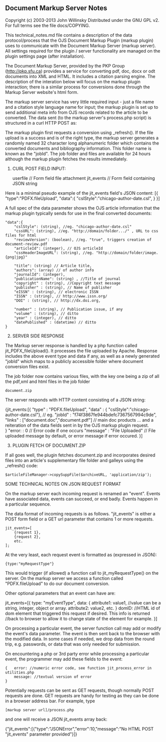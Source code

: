 Document Markup Server Notes
--------------------------------------
Copyright (c) 2003-2013 John Willinsky
Distributed under the GNU GPL v2. For full terms see the file docs/COPYING.

This technical_notes.md file contains a description of the data protocol/process that the OJS Document Markup Plugin (markup plugin) uses to communicate with the Document Markup Server (markup server).  All settings required for the plugin / server functionality are managed on the plugin settings page (after installation).

The Document Markup Server, provided by the PKP Group (http://pkp.sfu.ca) provides a service for converting pdf, doc, docx or odt documents into XML and HTML.  It includes a citation parsing engine.  The description of the interation below will focus on the markup plugin interaction; there is a similar process for conversions done through the Markup Server website's html form.

The markup server service has very little required input - just a file name and a citation style language name for input; the markup plugin is set up to send additional meta info from OJS records related to the article to be converted.  The data sent (to the markup server's process.php script) is structured in a curl HTTP POST as:

The markup plugin first requests a conversion using _refresh().  If the file upload is a success and is of the right type, the markup server generates a randomly named 32 character long alphanumeric folder which contains the converted documents and bibliography information.  This folder name is known as the "jobId".  The job folder and files are available for 24 hours although the markup plugin fetches the results immediately.

1) CURL POST FIELD INPUT:

	userfile	// Form field file attachment
	jit_events	// Form field containing JSON string
	
Here is a minimal pseudo example of the jit_events field's JSON content:
		[{
			"type":"PDFX.fileUpload",
			"data":{
				"cslStyle":"chicago-author-date.csl",
			}
		}]

A full spec of the data parameter shows the OJS article information that the markup plugin typically sends for use in the final converted documents:

	"data":{
		"cslStyle": (string), //eg. "chicago-author-date.csl"
		"cssURL": (string), //eg. "http://domain/folder.../" , URL to css files for html
		"reviewVersion": (boolean), //eg. "true", triggers creation of document-review.pdf
		"articleId": (integer), // OJS articleId
		"cssHeaderImageURL": (string), //eg. "http://domain/folder/image.{png|jpg}"

		"title": (string) // Article title,
		"authors": (array) // of author info
		"journalId": (integer),
		"publicationName": (string) , //Title of journal
		"copyright" : (string), //Copyright text message
		"publisher" : (string), // Name of publisher
		"eISSN" : (string), // electronic ISSN
		"ISSN" : (string), // http://www.issn.org/
		"DOI" : (string), // http://dx.doi.org,
		
		"number" : (string), // Publication issue, if any
		"volume" : (string), // ditto
		"year" : (integer), // ditto
		"datePublished" : (datetime) // ditto
	}
		
		
2) SERVER SIDE RESPONSE

The Markup server response is handled by a php function called jit_PDFX_fileUpload(). It processes the file uploaded by Apache.  Response includes the above event type and data if any, as well as a newly generated "jobId" which maps to a publicly accessible folder where document conversion files exist.

The job folder now contains various files, with the key one being a zip of all the pdf,xml and html files in the job folder

	document.zip

The server responds with HTTP content consisting of a JSON string:

{jit_events:[{
		"type" : "PDFX.fileUpload",
		"data" : {
			"cslStyle":"chicago-author-date.csl"},	// eg. 
			"jobId" : "f74f3867fe944bdefc7367567994c9de",
			"links" : ["document.doc","document.pdf"]	// main doc products
			... and a reiteration of the data fields sent in by the OJS markup plugin request.	
		}
		"error: : 0 // Error code if one occurs
		"message" : "File Uploaded" // File uploaded message by default, or error message if error occured.
	}]

3) PLUGIN FETCH OF DOCUMENT.ZIP

If all goes well, the plugin fetches document.zip and incorporates desired files into an article's supplementary file folder and galleys using the _refresh() code:

	$articleFileManager->copySuppFile($archiveURL, 'application/zip');


SOME TECHNICAL NOTES ON JSON REQUEST FORMAT
	
On the markup server each incoming request is renamed an "event".  Events have associated data, events can succeed, or end badly.  Events happen in a particular sequence.

The data format of incoming requests is as follows.  "jit_events" is either a POST form field or a GET url parameter that contains 1 or more requests.
	
	jit_events=[
		{request 1},
		{request 2}, 
		etc.
	];

At the very least, each request event is formatted as (expressed in JSON):
	
	{type:"myRequestType"}
	
This would trigger (if allowed) a function call to jit_myRequestType() on the server.  On the markup server we access a function called "PDFX.fileUpload" to do our document conversion.

Other optional parameters that an event can have are:

jit_events=[{
		type: "myEventType",
		data: { attribute1: value1, //value can be a string, integer, object or array.
				attribute2: value2, 
				etc.
		}
		domID:	//HTML id of dom element that triggered this request if desired. This info is returned
				//back to browser to allow it to change state of the element for example.
	}]
	
On processing a particular event, the server function call may add or modify the event's data parameter.  The event is then sent back to the browser with the modified data.  In some cases if needed, we drop data from the round trip, e.g. passwords, or data that was only needed for submission. 
	
On encountering a php or 3rd party error while processing a particular event, the programmer may add these fields to the event:

	{	error: //numeric error code, see function jit_process_error in utilities.php
		message: //textual version of error
	}

	
Potentially requests can be sent as GET requests, though normally POST requests are done.  GET requests are handy for testing as they can be done in a browser address bar.  For example, type 
	
	[markup server url]/process.php
	
and one will receive a JSON jit_events array back:

{"jit_events":[{"type":"JSONError","error":10,"message":"No HTML POST \"jit_events\" parameter provided"}]}
		
	
